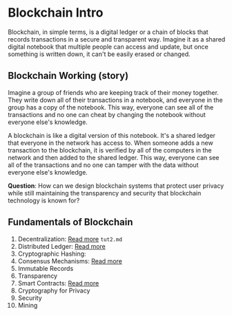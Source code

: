 # Blockchain Intro
Blockchain, in simple terms, is a digital ledger or a chain of blocks that records transactions in a secure and transparent way. Imagine it as a shared digital notebook that multiple people can access and update, but once something is written down, it can't be easily erased or changed.

## Blockchain Working (story)
Imagine a group of friends who are keeping track of their money together. They write down all of their transactions in a notebook, and everyone in the group has a copy of the notebook. This way, everyone can see all of the transactions and no one can cheat by changing the notebook without everyone else's knowledge.

A blockchain is like a digital version of this notebook. It's a shared ledger that everyone in the network has access to. When someone adds a new transaction to the blockchain, it is verified by all of the computers in the network and then added to the shared ledger. This way, everyone can see all of the transactions and no one can tamper with the data without everyone else's knowledge.

**Question**: How can we design blockchain systems that protect user privacy while still maintaining the transparency and security that blockchain technology is known for?

## Fundamentals of Blockchain

1. Decentralization: [Read more](https://github.com/adixoo/blockchain-learn/blob/main/tutorial1/tut2.md#decentralization) `tut2.md`
2. Distributed Ledger: [Read more](https://github.com/adixoo/blockchain-learn/blob/main/tutorial1/tut3.md#distributed-ledger)
3. Cryptographic Hashing:
4. Consensus Mechanisms: [Read more](https://github.com/adixoo/blockchain-learn/blob/main/tutorial1/tut4.md#consensus-mechanisms)
5. Immutable Records
6. Transparency
7. Smart Contracts: [Read more](https://github.com/adixoo/blockchain-learn/blob/main/tutorial1/tut5.md#smart-contract)
8. Cryptography for Privacy
9. Security
10. Mining
